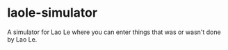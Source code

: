 # laole-simulator
A simulator for Lao Le where you can enter things that was or wasn't done by Lao Le.

